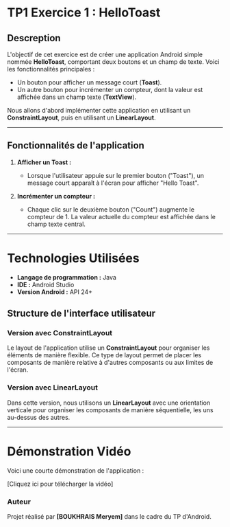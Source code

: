# TP1 Exercice 1 : HelloToast

## Descreption
L'objectif de cet exercice est de créer une application Android simple nommée **HelloToast**, comportant deux boutons et un champ de texte. Voici les fonctionnalités principales :
- Un bouton pour afficher un message court (**Toast**).
- Un autre bouton pour incrémenter un compteur, dont la valeur est affichée dans un champ texte (**TextView**).

Nous allons d'abord implémenter cette application en utilisant un **ConstraintLayout**, puis en utilisant un **LinearLayout**.

---

## Fonctionnalités de l'application
1. **Afficher un Toast :** 
   - Lorsque l'utilisateur appuie sur le premier bouton ("Toast"), un message court apparaît à l'écran pour afficher "Hello Toast".
   
2. **Incrémenter un compteur :** 
   - Chaque clic sur le deuxième bouton ("Count") augmente le compteur de 1. La valeur actuelle du compteur est affichée dans le champ texte central.

---
# Technologies Utilisées

- **Langage de programmation :** Java
- **IDE :** Android Studio
- **Version Android :** API 24+ 

## Structure de l'interface utilisateur

### Version avec ConstraintLayout
Le layout de l'application utilise un **ConstraintLayout** pour organiser les éléments de manière flexible. Ce type de layout permet de placer les composants de manière relative à d'autres composants ou aux limites de l'écran.


### Version avec LinearLayout
Dans cette version, nous utilisons un **LinearLayout** avec une orientation verticale pour organiser les composants de manière séquentielle, les uns au-dessus des autres.

---
# Démonstration Vidéo

Voici une courte démonstration de l'application :

[Cliquez ici pour télécharger la vidéo]


### Auteur
Projet réalisé par **[BOUKHRAIS Meryem]** dans le cadre du TP d'Android.
